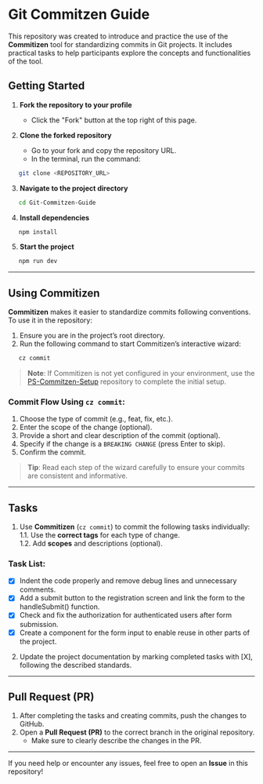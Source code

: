# Git Commitzen Guide

This repository was created to introduce and practice the use of the **Commitizen** tool for standardizing commits in Git projects. It includes practical tasks to help participants explore the concepts and functionalities of the tool.

## Getting Started

1. **Fork the repository to your profile**  
   - Click the "Fork" button at the top right of this page.  

2. **Clone the forked repository**  
   - Go to your fork and copy the repository URL.  
   - In the terminal, run the command:  

```bash
   git clone <REPOSITORY_URL>
```

3. **Navigate to the project directory**  

```bash
   cd Git-Commitzen-Guide
```

4. **Install dependencies**  

```bash
   npm install
```

5. **Start the project**  

```bash
   npm run dev
```

---

## Using Commitizen

**Commitizen** makes it easier to standardize commits following conventions. To use it in the repository:  

1. Ensure you are in the project’s root directory.  
2. Run the following command to start Commitizen’s interactive wizard:  

```bash
   cz commit
```

> **Note**: If Commitizen is not yet configured in your environment, use the [PS-Commitzen-Setup](https://github.com/strFelix/PS-Commitzen-Setup) repository to complete the initial setup.  

### Commit Flow Using `cz commit`:  
1. Choose the type of commit (e.g., feat, fix, etc.).  
2. Enter the scope of the change (optional).  
3. Provide a short and clear description of the commit (optional).  
4. Specify if the change is a `BREAKING CHANGE` (press Enter to skip).  
5. Confirm the commit.  

> **Tip**: Read each step of the wizard carefully to ensure your commits are consistent and informative.  

---

## Tasks

1. Use **Commitizen** (`cz commit`) to commit the following tasks individually:  
   1.1. Use the **correct tags** for each type of change.  
   1.2. Add **scopes** and descriptions (optional).  

### Task List:
- [X] Indent the code properly and remove debug lines and unnecessary comments.
- [X] Add a submit button to the registration screen and link the form to the handleSubmit() function. 
- [X] Check and fix the authorization for authenticated users after form submission.
- [X] Create a component for the form input to enable reuse in other parts of the project.

2. Update the project documentation by marking completed tasks with [X], following the described standards.  

---

## Pull Request (PR)

1. After completing the tasks and creating commits, push the changes to GitHub.  
2. Open a **Pull Request (PR)** to the correct branch in the original repository.  
   - Make sure to clearly describe the changes in the PR.  

---

If you need help or encounter any issues, feel free to open an **Issue** in this repository!
